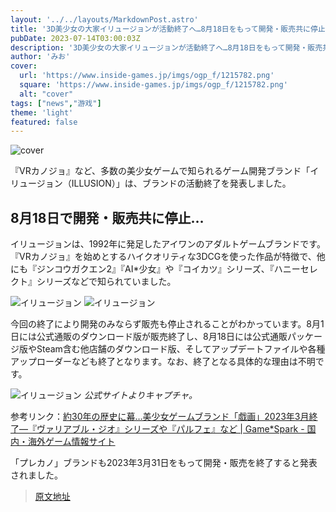 ```yaml
---
layout: '../../layouts/MarkdownPost.astro'
title: '3D美少女の大家イリュージョンが活動終了へ…8月18日をもって開発・販売共に停止、Steam『VRカノジョ』なども終了に'
pubDate: 2023-07-14T03:00:03Z
description: '3D美少女の大家イリュージョンが活動終了へ…8月18日をもって開発・販売共に停止、Steam『VRカノジョ』なども終了に'
author: 'みお'
cover:
  url: 'https://www.inside-games.jp/imgs/ogp_f/1215782.png'
  square: 'https://www.inside-games.jp/imgs/ogp_f/1215782.png'
  alt: "cover"
tags: ["news","游戏"]
theme: 'light'
featured: false
---
```


![cover](https://www.inside-games.jp/imgs/ogp_f/1215782.png)

『VRカノジョ』など、多数の美少女ゲームで知られるゲーム開発ブランド「イリュージョン（ILLUSION）」は、ブランドの活動終了を発表しました。

## 8月18日で開発・販売共に停止…

イリュージョンは、1992年に発足したアイワンのアダルトゲームブランドです。『VRカノジョ』を始めとするハイクオリティな3DCGを使った作品が特徴で、他にも『ジンコウガクエン2』『AI*少女』や『コイカツ』シリーズ、『ハニーセレクト』シリーズなどで知られていました。

![イリュージョン](https://www.inside-games.jp/imgs/zoom/1215785.png)
![イリュージョン](https://www.inside-games.jp/imgs/zoom/1215786.png)

今回の終了により開発のみならず販売も停止されることがわかっています。8月1日には公式通販のダウンロード版が販売終了し、8月18日には公式通販パッケージ版やSteam含む他店舗のダウンロード版、そしてアップデートファイルや各種アップローダーなども終了となります。なお、終了となる具体的な理由は不明です。

![イリュージョン](https://www.inside-games.jp/imgs/zoom/1215787.png)
*公式サイトよりキャプチャ。*

参考リンク：[約30年の歴史に幕…美少女ゲームブランド「戯画」2023年3月終了―『ヴァリアブル・ジオ』シリーズや『パルフェ』など | Game*Spark - 国内・海外ゲーム情報サイト](https://www.gamespark.jp/article/2022/11/23/124679.html)

「プレカノ」ブランドも2023年3月31日をもって開発・販売を終了すると発表されました。

>[原文地址](https://www.inside-games.jp/article/2023/07/14/147189.html)  